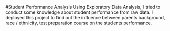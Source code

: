 #Student Performance Analysis
Using Exploratory Data Analysis, I tried to conduct some knowledge about student performance from raw data. I deployed this project to find out the influence between parents background, race / ethnicity, test preparation course on the students performance.
